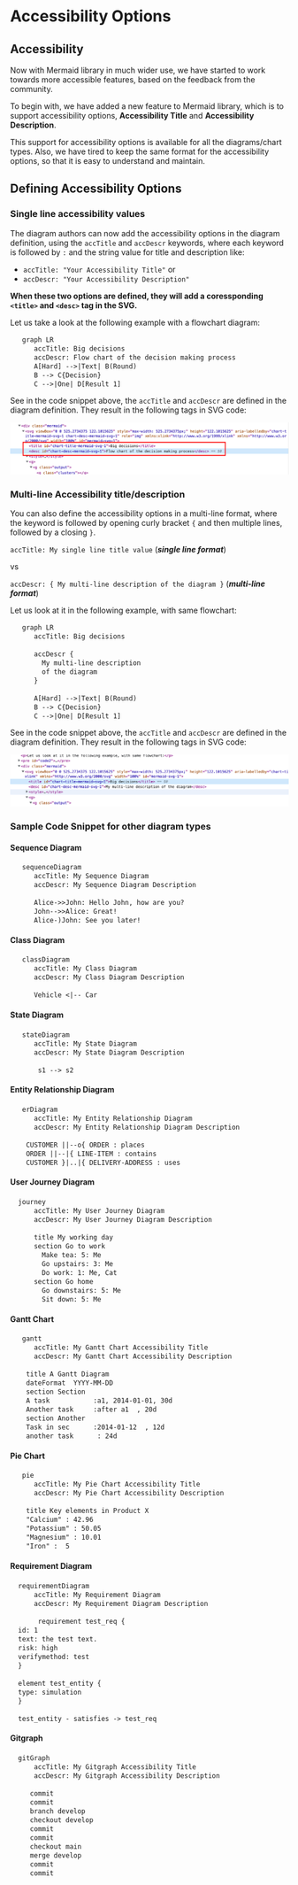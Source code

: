 # Accessibility Options

## Accessibility

Now with Mermaid library in much wider use, we have started to work towards more accessible features, based on the feedback from the community.

To begin with, we have added a new feature to Mermaid library, which is to support accessibility options, **Accessibility Title** and **Accessibility Description**.

This support for accessibility options is available for all the diagrams/chart types. Also, we have tired to keep the same format for the accessibility options, so that it is easy to understand and maintain.

## Defining Accessibility Options

### Single line accessibility values

The diagram authors can now add the accessibility options in the diagram definition, using the `accTitle` and `accDescr` keywords, where each keyword is followed by `:` and the string value for title and description like:

- `accTitle: "Your Accessibility Title"` or
- `accDescr: "Your Accessibility Description"`

**When these two options are defined, they will add a coressponding `<title>` and `<desc>` tag in the SVG.**

Let us take a look at the following example with a flowchart diagram:

```mermaid-example
   graph LR
      accTitle: Big decisions
      accDescr: Flow chart of the decision making process
      A[Hard] -->|Text| B(Round)
      B --> C{Decision}
      C -->|One| D[Result 1]

```

See in the code snippet above, the `accTitle` and `accDescr` are defined in the diagram definition. They result in the following tags in SVG code:

![Accessibility options rendered inside SVG](img/accessibility-div-example.png)

### Multi-line Accessibility title/description

You can also define the accessibility options in a multi-line format, where the keyword is followed by opening curly bracket `{` and then multiple lines, followed by a closing `}`.

`accTitle: My single line title value` (**_single line format_**)

vs

`accDescr: { My multi-line description of the diagram }` (**_multi-line format_**)

Let us look at it in the following example, with same flowchart:

```mermaid-example
   graph LR
      accTitle: Big decisions

      accDescr {
        My multi-line description
        of the diagram
      }

      A[Hard] -->|Text| B(Round)
      B --> C{Decision}
      C -->|One| D[Result 1]

```

See in the code snippet above, the `accTitle` and `accDescr` are defined in the diagram definition. They result in the following tags in SVG code:

![Accessibility options rendered inside SVG](img/accessibility-div-example-2.png)

### Sample Code Snippet for other diagram types

#### Sequence Diagram

```mermaid-example
   sequenceDiagram
      accTitle: My Sequence Diagram
      accDescr: My Sequence Diagram Description

      Alice->>John: Hello John, how are you?
      John-->>Alice: Great!
      Alice-)John: See you later!
```

#### Class Diagram

```mermaid-example
   classDiagram
      accTitle: My Class Diagram
      accDescr: My Class Diagram Description

      Vehicle <|-- Car
```

#### State Diagram

```mermaid-example
   stateDiagram
      accTitle: My State Diagram
      accDescr: My State Diagram Description

       s1 --> s2

```

#### Entity Relationship Diagram

```mermaid-example
   erDiagram
      accTitle: My Entity Relationship Diagram
      accDescr: My Entity Relationship Diagram Description

    CUSTOMER ||--o{ ORDER : places
    ORDER ||--|{ LINE-ITEM : contains
    CUSTOMER }|..|{ DELIVERY-ADDRESS : uses

```

#### User Journey Diagram

```mermaid-example
  journey
      accTitle: My User Journey Diagram
      accDescr: My User Journey Diagram Description

      title My working day
      section Go to work
        Make tea: 5: Me
        Go upstairs: 3: Me
        Do work: 1: Me, Cat
      section Go home
        Go downstairs: 5: Me
        Sit down: 5: Me

```

#### Gantt Chart

```mermaid-example
   gantt
      accTitle: My Gantt Chart Accessibility Title
      accDescr: My Gantt Chart Accessibility Description

    title A Gantt Diagram
    dateFormat  YYYY-MM-DD
    section Section
    A task           :a1, 2014-01-01, 30d
    Another task     :after a1  , 20d
    section Another
    Task in sec      :2014-01-12  , 12d
    another task      : 24d

```

#### Pie Chart

```mermaid-example
   pie
      accTitle: My Pie Chart Accessibility Title
      accDescr: My Pie Chart Accessibility Description

    title Key elements in Product X
    "Calcium" : 42.96
    "Potassium" : 50.05
    "Magnesium" : 10.01
    "Iron" :  5

```

#### Requirement Diagram

```mermaid-example
  requirementDiagram
      accTitle: My Requirement Diagram
      accDescr: My Requirement Diagram Description

       requirement test_req {
  id: 1
  text: the test text.
  risk: high
  verifymethod: test
  }

  element test_entity {
  type: simulation
  }

  test_entity - satisfies -> test_req

```

#### Gitgraph

```mermaid-example
  gitGraph
      accTitle: My Gitgraph Accessibility Title
      accDescr: My Gitgraph Accessibility Description

     commit
     commit
     branch develop
     checkout develop
     commit
     commit
     checkout main
     merge develop
     commit
     commit

```
